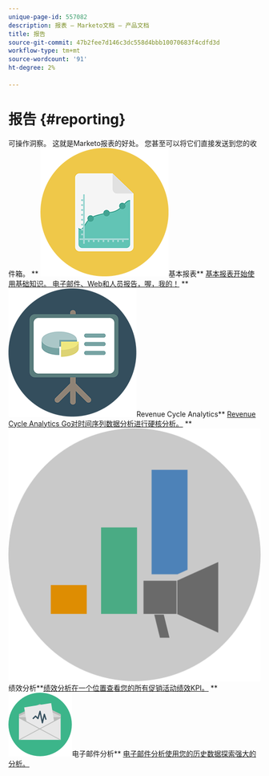 ```yaml
---
unique-page-id: 557082
description: 报表 — Marketo文档 — 产品文档
title: 报告
source-git-commit: 47b2fee7d146c3dc558d4bbb10070683f4cdfd3d
workflow-type: tm+mt
source-wordcount: '91'
ht-degree: 2%

---
```



# 报告 {#reporting}

可操作洞察。 这就是Marketo报表的好处。 您甚至可以将它们直接发送到您的收件箱。
** ![基本报表](assets/documents-bookmarks-17.png)基本报表** [基本报表开始使用基础知识。 电子邮件、Web和人员报告，喔，我的！](https://docs.marketo.com/display/DOCS/Basic+Reporting)     ** ![Revenue Cycle Analytics](assets/seo-08.png)Revenue Cycle Analytics** [Revenue Cycle Analytics Go对时间序列数据分析进行硬核分析。](https://docs.marketo.com/display/DOCS/Revenue+Cycle+Analytics)     ** ![绩效分析](assets/mpi-for-docs-2x.png)绩效分析**[绩效分析在一个位置查看您的所有促销活动绩效KPI。](https://docs.marketo.com/display/DOCS/Marketing+Performance+Insights)     ** ![电子邮件分析](assets/email-insights.png)电子邮件分析** [电子邮件分析使用您的历史数据探索强大的分析。](https://docs.marketo.com/display/DOCS/Email+Insights)